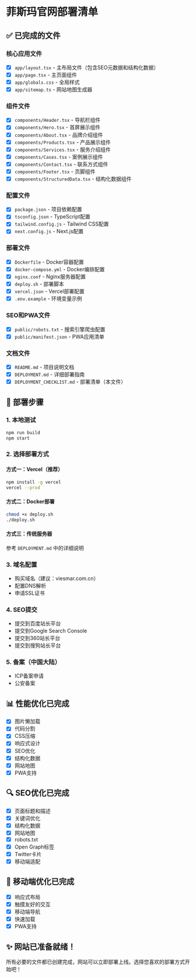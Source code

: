 # 菲斯玛官网部署清单

## ✅ 已完成的文件

### 核心应用文件
- [x] `app/layout.tsx` - 主布局文件（包含SEO元数据和结构化数据）
- [x] `app/page.tsx` - 主页面组件
- [x] `app/globals.css` - 全局样式
- [x] `app/sitemap.ts` - 网站地图生成器

### 组件文件
- [x] `components/Header.tsx` - 导航栏组件
- [x] `components/Hero.tsx` - 首屏展示组件
- [x] `components/About.tsx` - 品牌介绍组件
- [x] `components/Products.tsx` - 产品展示组件
- [x] `components/Services.tsx` - 服务介绍组件
- [x] `components/Cases.tsx` - 案例展示组件
- [x] `components/Contact.tsx` - 联系方式组件
- [x] `components/Footer.tsx` - 页脚组件
- [x] `components/StructuredData.tsx` - 结构化数据组件

### 配置文件
- [x] `package.json` - 项目依赖配置
- [x] `tsconfig.json` - TypeScript配置
- [x] `tailwind.config.js` - Tailwind CSS配置
- [x] `next.config.js` - Next.js配置

### 部署文件
- [x] `Dockerfile` - Docker容器配置
- [x] `docker-compose.yml` - Docker编排配置
- [x] `nginx.conf` - Nginx服务器配置
- [x] `deploy.sh` - 部署脚本
- [x] `vercel.json` - Vercel部署配置
- [x] `.env.example` - 环境变量示例

### SEO和PWA文件
- [x] `public/robots.txt` - 搜索引擎爬虫配置
- [x] `public/manifest.json` - PWA应用清单

### 文档文件
- [x] `README.md` - 项目说明文档
- [x] `DEPLOYMENT.md` - 详细部署指南
- [x] `DEPLOYMENT_CHECKLIST.md` - 部署清单（本文件）

## 🚀 部署步骤

### 1. 本地测试
```bash
npm run build
npm start
```

### 2. 选择部署方式

#### 方式一：Vercel（推荐）
```bash
npm install -g vercel
vercel --prod
```

#### 方式二：Docker部署
```bash
chmod +x deploy.sh
./deploy.sh
```

#### 方式三：传统服务器
参考 `DEPLOYMENT.md` 中的详细说明

### 3. 域名配置
- 购买域名（建议：viesmar.com.cn）
- 配置DNS解析
- 申请SSL证书

### 4. SEO提交
- 提交到百度站长平台
- 提交到Google Search Console
- 提交到360站长平台
- 提交到搜狗站长平台

### 5. 备案（中国大陆）
- ICP备案申请
- 公安备案

## 📊 性能优化已完成

- [x] 图片懒加载
- [x] 代码分割
- [x] CSS压缩
- [x] 响应式设计
- [x] SEO优化
- [x] 结构化数据
- [x] 网站地图
- [x] PWA支持

## 🔍 SEO优化已完成

- [x] 页面标题和描述
- [x] 关键词优化
- [x] 结构化数据
- [x] 网站地图
- [x] robots.txt
- [x] Open Graph标签
- [x] Twitter卡片
- [x] 移动端适配

## 📱 移动端优化已完成

- [x] 响应式布局
- [x] 触摸友好的交互
- [x] 移动端导航
- [x] 快速加载
- [x] PWA支持

## ✨ 网站已准备就绪！

所有必要的文件都已创建完成，网站可以立即部署上线。选择您喜欢的部署方式开始吧！
